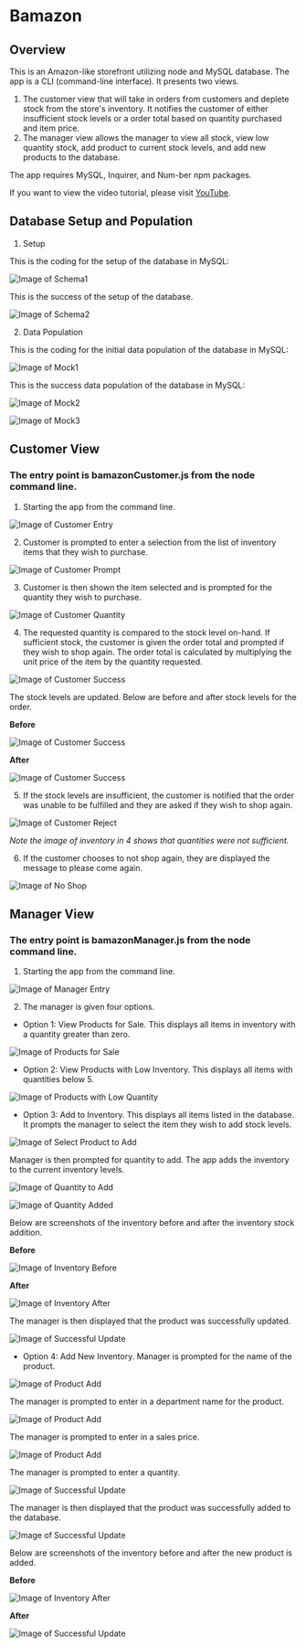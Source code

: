 # Bamazon

## Overview

This is an Amazon-like storefront utilizing node and MySQL database. The app is a CLI (command-line interface).  It presents two views.
1.  The customer view that will take in orders from customers and deplete stock from the store's inventory.  It notifies the customer of either insufficient stock levels or a order total based on quantity purchased and item price.
2.  The manager view allows the manager to view all stock, view low quantity stock, add product to current stock levels, and add new products to the database.

The app requires MySQL, Inquirer, and Num-ber npm packages.

If you want to view the video tutorial, please visit <a href="https://youtu.be/VSXz0Azv-u4" target="_blank">YouTube</a>.

## Database Setup and Population

1.  Setup

This is the coding for the setup of the database in MySQL:

![Image of Schema1](https://github.com/kkruel8100/Bamazon/blob/master/images/schema1.PNG)

This is the success of the setup of the database.

![Image of Schema2](https://github.com/kkruel8100/Bamazon/blob/master/images/schema2.PNG)

2.  Data Population

This is the coding for the initial data population of the database in MySQL:

![Image of Mock1](https://github.com/kkruel8100/Bamazon/blob/master/images/mock1.PNG)

This is the success data population of the database in MySQL:

![Image of Mock2](https://github.com/kkruel8100/Bamazon/blob/master/images/mock2.PNG)

![Image of Mock3](https://github.com/kkruel8100/Bamazon/blob/master/images/mock3.PNG)

## Customer View

### The entry point is bamazonCustomer.js from the node command line.

1.  Starting the app from the command line.

![Image of Customer Entry](https://github.com/kkruel8100/Bamazon/blob/master/images/entryCustomer.PNG)

2.  Customer is prompted to enter a selection from the list of inventory items that they wish to purchase.

![Image of Customer Prompt](https://github.com/kkruel8100/Bamazon/blob/master/images/customerPrompt1.PNG)

3.  Customer is then shown the item selected and is prompted for the quantity they wish to purchase.

![Image of Customer Quantity](https://github.com/kkruel8100/Bamazon/blob/master/images/customerRequestedQuantity.PNG)

4.  The requested quantity is compared to the stock level on-hand.  If sufficient stock, the customer is given the order total and prompted if they wish to shop again. The order total is calculated by multiplying the unit price of the item by the quantity requested.

![Image of Customer Success](https://github.com/kkruel8100/Bamazon/blob/master/images/customerOrderSuccessNext.PNG)


The stock levels are updated.  Below are before and after stock levels for the order.

  **Before**

![Image of Customer Success](https://github.com/kkruel8100/Bamazon/blob/master/images/databaseStart.PNG)

  **After**

![Image of Customer Success](https://github.com/kkruel8100/Bamazon/blob/master/images/databaseUpdate.PNG)


5.  If the stock levels are insufficient, the customer is notified that the order was unable to be fulfilled and they are asked if they wish to shop again. 

![Image of Customer Reject](https://github.com/kkruel8100/Bamazon/blob/master/images/customerOrderRejectNext.PNG)

*Note the image of inventory in 4 shows that quantities were not sufficient.*

6.  If the customer chooses to not shop again, they are displayed the message to please come again.

![Image of No Shop](https://github.com/kkruel8100/Bamazon/blob/master/images/noShopAgain.PNG)

## Manager View

### The entry point is bamazonManager.js from the node command line.

1.  Starting the app from the command line.

![Image of Manager Entry](https://github.com/kkruel8100/Bamazon/blob/master/images/entryManager.PNG)

2.  The manager is given four options.

  * Option 1: View Products for Sale. This displays all items in inventory with a quantity greater than zero.  

![Image of Products for Sale](https://github.com/kkruel8100/Bamazon/blob/master/images/managerViewProductsForSale.PNG)

  * Option 2: View Products with Low Inventory. This displays all items with quantities below 5.

![Image of Products with Low Quantity](https://github.com/kkruel8100/Bamazon/blob/master/images/managerViewLowQuantity.PNG)

  * Option 3: Add to Inventory. This displays all items listed in the database. It prompts the manager to select the item they wish to add stock levels.

![Image of Select Product to Add](https://github.com/kkruel8100/Bamazon/blob/master/images/managerAdd1.PNG)

  Manager is then prompted for quantity to add.  The app adds the inventory to the current inventory levels.

![Image of Quantity to Add](https://github.com/kkruel8100/Bamazon/blob/master/images/managerAdd2.PNG)

![Image of Quantity Added](https://github.com/kkruel8100/Bamazon/blob/master/images/managerAdd5.PNG)

  Below are screenshots of the inventory before and after the inventory stock addition.

  **Before**

![Image of Inventory Before](https://github.com/kkruel8100/Bamazon/blob/master/images/databaseUpdate.PNG)

  **After**

![Image of Inventory After](https://github.com/kkruel8100/Bamazon/blob/master/images/managerAdd4DB.PNG)

  The manager is then displayed that the product was successfully updated.

![Image of Successful Update](https://github.com/kkruel8100/Bamazon/blob/master/images/managerAdd3.PNG)

  * Option 4: Add New Inventory.  Manager is prompted for the name of the product.

![Image of Product Add](https://github.com/kkruel8100/Bamazon/blob/master/images/managerAddNew1.PNG)

  The manager is prompted to enter in a department name for the product.

![Image of Product Add](https://github.com/kkruel8100/Bamazon/blob/master/images/managerAddNew2.PNG)

  The manager is prompted to enter in a sales price.

![Image of Product Add](https://github.com/kkruel8100/Bamazon/blob/master/images/managerAddNew3.PNG)

  The manager is prompted to enter a quantity.

![Image of Successful Update](https://github.com/kkruel8100/Bamazon/blob/master/images/managerAddNew4.PNG)

  The manager is then displayed that the product was successfully added to the database.

![Image of Successful Update](https://github.com/kkruel8100/Bamazon/blob/master/images/managerAddNew5.PNG)

  Below are screenshots of the inventory before and after the new product is added.

  **Before**

![Image of Inventory After](https://github.com/kkruel8100/Bamazon/blob/master/images/managerAdd4DB.PNG)

  **After**

![Image of Successful Update](https://github.com/kkruel8100/Bamazon/blob/master/images/managerAddNewDB.PNG)



